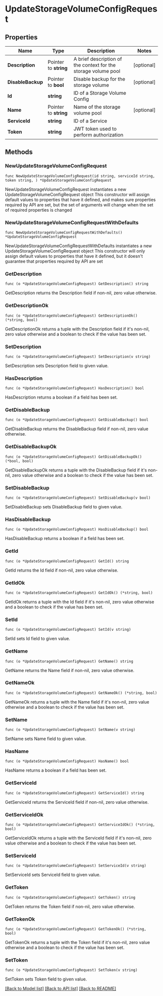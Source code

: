 # UpdateStorageVolumeConfigRequest

## Properties

Name | Type | Description | Notes
------------ | ------------- | ------------- | -------------
**Description** | Pointer to **string** | A brief description of the context for the storage volume pool | [optional] 
**DisableBackup** | Pointer to **bool** | Disable backup for the storage volume | [optional] 
**Id** | **string** | ID of a Storage Volume Config | 
**Name** | Pointer to **string** | Name of the storage volume pool | [optional] 
**ServiceId** | **string** | ID of a Service | 
**Token** | **string** | JWT token used to perform authorization | 

## Methods

### NewUpdateStorageVolumeConfigRequest

`func NewUpdateStorageVolumeConfigRequest(id string, serviceId string, token string, ) *UpdateStorageVolumeConfigRequest`

NewUpdateStorageVolumeConfigRequest instantiates a new UpdateStorageVolumeConfigRequest object
This constructor will assign default values to properties that have it defined,
and makes sure properties required by API are set, but the set of arguments
will change when the set of required properties is changed

### NewUpdateStorageVolumeConfigRequestWithDefaults

`func NewUpdateStorageVolumeConfigRequestWithDefaults() *UpdateStorageVolumeConfigRequest`

NewUpdateStorageVolumeConfigRequestWithDefaults instantiates a new UpdateStorageVolumeConfigRequest object
This constructor will only assign default values to properties that have it defined,
but it doesn't guarantee that properties required by API are set

### GetDescription

`func (o *UpdateStorageVolumeConfigRequest) GetDescription() string`

GetDescription returns the Description field if non-nil, zero value otherwise.

### GetDescriptionOk

`func (o *UpdateStorageVolumeConfigRequest) GetDescriptionOk() (*string, bool)`

GetDescriptionOk returns a tuple with the Description field if it's non-nil, zero value otherwise
and a boolean to check if the value has been set.

### SetDescription

`func (o *UpdateStorageVolumeConfigRequest) SetDescription(v string)`

SetDescription sets Description field to given value.

### HasDescription

`func (o *UpdateStorageVolumeConfigRequest) HasDescription() bool`

HasDescription returns a boolean if a field has been set.

### GetDisableBackup

`func (o *UpdateStorageVolumeConfigRequest) GetDisableBackup() bool`

GetDisableBackup returns the DisableBackup field if non-nil, zero value otherwise.

### GetDisableBackupOk

`func (o *UpdateStorageVolumeConfigRequest) GetDisableBackupOk() (*bool, bool)`

GetDisableBackupOk returns a tuple with the DisableBackup field if it's non-nil, zero value otherwise
and a boolean to check if the value has been set.

### SetDisableBackup

`func (o *UpdateStorageVolumeConfigRequest) SetDisableBackup(v bool)`

SetDisableBackup sets DisableBackup field to given value.

### HasDisableBackup

`func (o *UpdateStorageVolumeConfigRequest) HasDisableBackup() bool`

HasDisableBackup returns a boolean if a field has been set.

### GetId

`func (o *UpdateStorageVolumeConfigRequest) GetId() string`

GetId returns the Id field if non-nil, zero value otherwise.

### GetIdOk

`func (o *UpdateStorageVolumeConfigRequest) GetIdOk() (*string, bool)`

GetIdOk returns a tuple with the Id field if it's non-nil, zero value otherwise
and a boolean to check if the value has been set.

### SetId

`func (o *UpdateStorageVolumeConfigRequest) SetId(v string)`

SetId sets Id field to given value.


### GetName

`func (o *UpdateStorageVolumeConfigRequest) GetName() string`

GetName returns the Name field if non-nil, zero value otherwise.

### GetNameOk

`func (o *UpdateStorageVolumeConfigRequest) GetNameOk() (*string, bool)`

GetNameOk returns a tuple with the Name field if it's non-nil, zero value otherwise
and a boolean to check if the value has been set.

### SetName

`func (o *UpdateStorageVolumeConfigRequest) SetName(v string)`

SetName sets Name field to given value.

### HasName

`func (o *UpdateStorageVolumeConfigRequest) HasName() bool`

HasName returns a boolean if a field has been set.

### GetServiceId

`func (o *UpdateStorageVolumeConfigRequest) GetServiceId() string`

GetServiceId returns the ServiceId field if non-nil, zero value otherwise.

### GetServiceIdOk

`func (o *UpdateStorageVolumeConfigRequest) GetServiceIdOk() (*string, bool)`

GetServiceIdOk returns a tuple with the ServiceId field if it's non-nil, zero value otherwise
and a boolean to check if the value has been set.

### SetServiceId

`func (o *UpdateStorageVolumeConfigRequest) SetServiceId(v string)`

SetServiceId sets ServiceId field to given value.


### GetToken

`func (o *UpdateStorageVolumeConfigRequest) GetToken() string`

GetToken returns the Token field if non-nil, zero value otherwise.

### GetTokenOk

`func (o *UpdateStorageVolumeConfigRequest) GetTokenOk() (*string, bool)`

GetTokenOk returns a tuple with the Token field if it's non-nil, zero value otherwise
and a boolean to check if the value has been set.

### SetToken

`func (o *UpdateStorageVolumeConfigRequest) SetToken(v string)`

SetToken sets Token field to given value.



[[Back to Model list]](../README.md#documentation-for-models) [[Back to API list]](../README.md#documentation-for-api-endpoints) [[Back to README]](../README.md)


